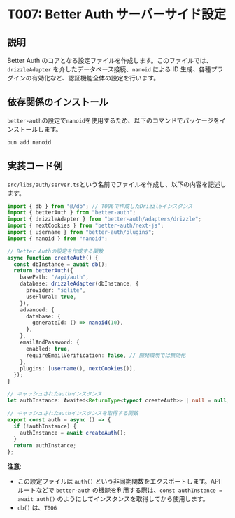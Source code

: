 # T007: Better Auth サーバーサイド設定

## 説明

Better Auth のコアとなる設定ファイルを作成します。このファイルでは、`drizzleAdapter` を介したデータベース接続、`nanoid` による ID 生成、各種プラグインの有効化など、認証機能全体の設定を行います。

## 依存関係のインストール

`better-auth`の設定で`nanoid`を使用するため、以下のコマンドでパッケージをインストールします。

```bash
bun add nanoid
```

## 実装コード例

`src/libs/auth/server.ts`という名前でファイルを作成し、以下の内容を記述します。

```typescript:src/libs/auth/server.ts
import { db } from "@/db"; // T006で作成したDrizzleインスタンス
import { betterAuth } from "better-auth";
import { drizzleAdapter } from "better-auth/adapters/drizzle";
import { nextCookies } from "better-auth/next-js";
import { username } from "better-auth/plugins";
import { nanoid } from "nanoid";

// Better Authの設定を作成する関数
async function createAuth() {
  const dbInstance = await db();
  return betterAuth({
    basePath: "/api/auth",
    database: drizzleAdapter(dbInstance, {
      provider: "sqlite",
      usePlural: true,
    }),
    advanced: {
      database: {
        generateId: () => nanoid(10),
      },
    },
    emailAndPassword: {
      enabled: true,
      requireEmailVerification: false, // 開発環境では無効化
    },
    plugins: [username(), nextCookies()],
  });
}

// キャッシュされたauthインスタンス
let authInstance: Awaited<ReturnType<typeof createAuth>> | null = null;

// キャッシュされたauthインスタンスを取得する関数
export const auth = async () => {
  if (!authInstance) {
    authInstance = await createAuth();
  }
  return authInstance;
};
```

**注意**:

- この設定ファイルは `auth()` という非同期関数をエクスポートします。API ルートなどで `better-auth` の機能を利用する際は、`const authInstance = await auth()` のようにしてインスタンスを取得してから使用します。
- `db()` は、`T006`
